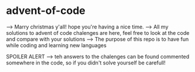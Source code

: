 # advent-of-code
--> Marry christmas y'all! hope you're having a nice time.
--> All my solutions to advent of code chalenges are here, feel free to look at the code and compare with your solutions
--> The purpose of this repo is to have fun while coding and learning new languages

SPOILER ALERT --> teh answers to the chalenges can be found commented somewhere in the code, so if you didn't solve yourself be carefull!
